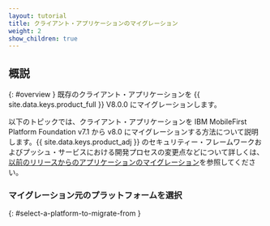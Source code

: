 ```yaml
---
layout: tutorial
title: クライアント・アプリケーションのマイグレーション
weight: 2
show_children: true
---
```

<!-- NLS_CHARSET=UTF-8 -->
## 概説
{: #overview }
既存のクライアント・アプリケーションを {{ site.data.keys.product_full }} V8.0.0 にマイグレーションします。

以下のトピックでは、クライアント・アプリケーションを IBM MobileFirst Platform Foundation v7.1 から v8.0 にマイグレーションする方法について説明します。{{ site.data.keys.product_adj }} のセキュリティー・フレームワークおよびプッシュ・サービスにおける開発プロセスの変更点などについて詳しくは、[以前のリリースからのアプリケーションのマイグレーション](../)を参照してください。

### マイグレーション元のプラットフォームを選択
{: #select-a-platform-to-migrate-from }
